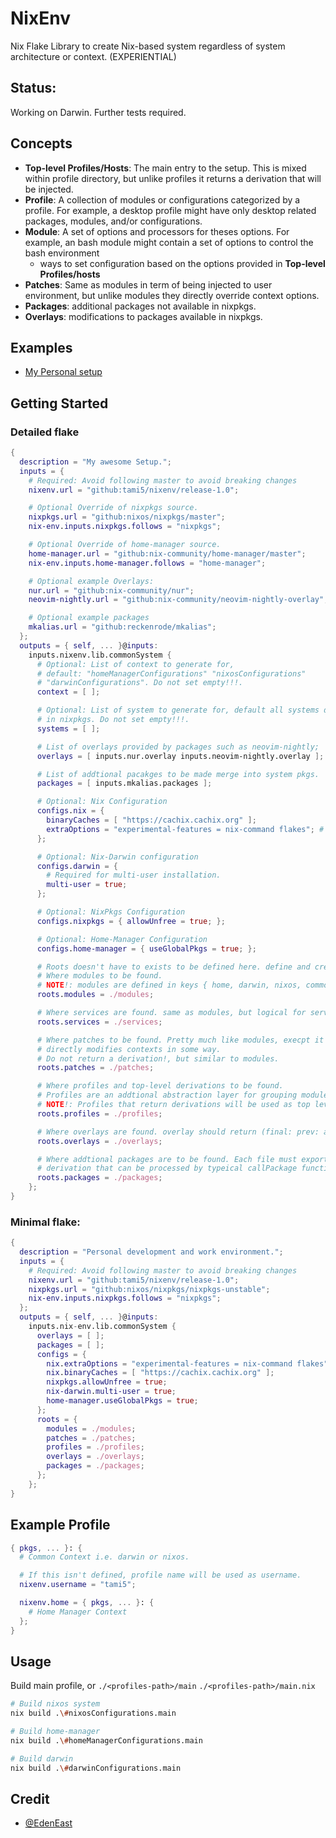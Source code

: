 # NixEnv

Nix Flake Library to create Nix-based system regardless of system architecture or context. (EXPERIENTIAL)

## Status:

Working on Darwin. Further tests required.

## Concepts

- **Top-level Profiles/Hosts**: The main entry to the setup. This is mixed within
  profile directory, but unlike profiles it returns a derivation that will be
  injected.
- **Profile**: A collection of modules or configurations categorized by a profile.
  For example, a desktop profile might have only desktop related packages,
  modules, and/or configurations.
- **Module**: A set of options and processors for theses options. For example,
  an bash module might contain a set of options to control the bash environment
  + ways to set configuration based on the options provided in **Top-level
  Profiles/hosts**
- **Patches**: Same as modules in term of being injected to user environment,
  but unlike modules they directly override context options.
- **Packages**: additional packages not available in nixpkgs.
- **Overlays**: modifications to packages available in nixpkgs.

## Examples

- [My Personal setup](https://github.com/tami5/system)


## Getting Started

### Detailed flake
```nix
{
  description = "My awesome Setup.";
  inputs = {
    # Required: Avoid following master to avoid breaking changes
    nixenv.url = "github:tami5/nixenv/release-1.0";

    # Optional Override of nixpkgs source.
    nixpkgs.url = "github:nixos/nixpkgs/master";
    nix-env.inputs.nixpkgs.follows = "nixpkgs";

    # Optional Override of home-manager source.
    home-manager.url = "github:nix-community/home-manager/master";
    nix-env.inputs.home-manager.follows = "home-manager";

    # Optional example Overlays:
    nur.url = "github:nix-community/nur";
    neovim-nightly.url = "github:nix-community/neovim-nightly-overlay";

    # Optional example packages
    mkalias.url = "github:reckenrode/mkalias";
  };
  outputs = { self, ... }@inputs:
    inputs.nixenv.lib.commonSystem {
      # Optional: List of context to generate for,
      # default: "homeManagerConfigurations" "nixosConfigurations"
      # "darwinConfigurations". Do not set empty!!!.
      context = [ ];

      # Optional: List of system to generate for, default all systems defined
      # in nixpkgs. Do not set empty!!!.
      systems = [ ];

      # List of overlays provided by packages such as neovim-nightly;
      overlays = [ inputs.nur.overlay inputs.neovim-nightly.overlay ];

      # List of addtional pacakges to be made merge into system pkgs.
      packages = [ inputs.mkalias.packages ];

      # Optional: Nix Configuration
      configs.nix = {
        binaryCaches = [ "https://cachix.cachix.org" ];
        extraOptions = "experimental-features = nix-command flakes"; # This is the default.
      };

      # Optional: Nix-Darwin configuration
      configs.darwin = {
        # Required for multi-user installation.
        multi-user = true;
      };

      # Optional: NixPkgs Configuration
      configs.nixpkgs = { allowUnfree = true; };

      # Optional: Home-Manager Configuration
      configs.home-manager = { useGlobalPkgs = true; };

      # Roots doesn't have to exists to be defined here. define and create them later when you need them.
      # Where modules to be found.
      # NOTE!: modules are defined in keys { home, darwin, nixos, common };
      roots.modules = ./modules;

      # Where services are found. same as modules, but logical for services.
      roots.services = ./services;

      # Where patches to be found. Pretty much like modules, execpt it
      # directly modifies contexts in some way.
      # Do not return a derivation!, but similar to modules.
      roots.patches = ./patches;

      # Where profiles and top-level derivations to be found.
      # Profiles are an addtional abstraction layer for grouping modules.
      # NOTE!: Profiles that return derivations will be used as top level profile. i.e. to setup system.
      roots.profiles = ./profiles;

      # Where overlays are found. overlay should return (final: prev: attrs)
      roots.overlays = ./overlays;

      # Where addtional packages are to be found. Each file must export a
      # derivation that can be processed by typeical callPackage function.
      roots.packages = ./packages;
    };
}
```

### Minimal flake:

```nix
{
  description = "Personal development and work environment.";
  inputs = {
    # Required: Avoid following master to avoid breaking changes
    nixenv.url = "github:tami5/nixenv/release-1.0";
    nixpkgs.url = "github:nixos/nixpkgs/nixpkgs-unstable";
    nix-env.inputs.nixpkgs.follows = "nixpkgs";
  };
  outputs = { self, ... }@inputs:
    inputs.nix-env.lib.commonSystem {
      overlays = [ ];
      packages = [ ];
      configs = {
        nix.extraOptions = "experimental-features = nix-command flakes";
        nix.binaryCaches = [ "https://cachix.cachix.org" ];
        nixpkgs.allowUnfree = true;
        nix-darwin.multi-user = true;
        home-manager.useGlobalPkgs = true;
      };
      roots = {
        modules = ./modules;
        patches = ./patches;
        profiles = ./profiles;
        overlays = ./overlays;
        packages = ./packages;
      };
    };
}
```

## Example Profile
```nix
{ pkgs, ... }: {
  # Common Context i.e. darwin or nixos.

  # If this isn't defined, profile name will be used as username.
  nixenv.username = "tami5";

  nixenv.home = { pkgs, ... }: {
    # Home Manager Context
  };
}
```

## Usage

Build main profile, or `./<profiles-path>/main` `./<profiles-path>/main.nix`

```bash
# Build nixos system
nix build .\#nixosConfigurations.main

# Build home-manager
nix build .\#homeManagerConfigurations.main

# Build darwin
nix build .\#darwinConfigurations.main
```

## Credit

- [@EdenEast](https://github.com/EdenEast/nyx)

